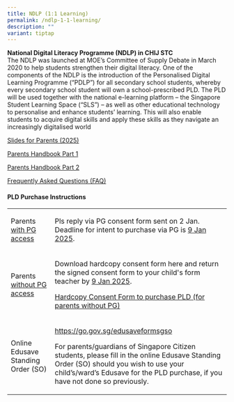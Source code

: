 ```yaml
---
title: NDLP (1:1 Learning)
permalink: /ndlp-1-1-learning/
description: ""
variant: tiptap
---
```

<p><strong>National Digital Literacy Programme (NDLP) in CHIJ STC<br></strong>The
NDLP was launched at MOE’s Committee of Supply Debate in March 2020 to
help students strengthen their digital literacy. One of the components
of the NDLP is the introduction of the Personalised Digital Learning Programme
(“PDLP”) for all secondary school students, whereby every secondary school
student will own a school-prescribed PLD. The PLD will be used together
with the national e-learning platform – the Singapore Student Learning
Space (“SLS”) – as well as other educational technology to personalise
and enhance students’ learning. This will also enable students to acquire
digital skills and apply these skills as they navigate an increasingly
digitalised world</p>
<p><a href="/files/NDLP/IP1___Parent_Engagement_Deck_2025_STC_For_Website.pdf" rel="noopener nofollow" target="_blank">Slides for Parents (2025)</a>
</p>
<p><a href="/files/NDLP/IP2___Parent_Handbook__I__2025.pdf" rel="noopener noreferrer nofollow" target="_blank">Parents Handbook Part 1</a>
</p>
<p><a href="/files/NDLP/IP3___Parent_Handbook__II__2025.pdf" rel="noopener noreferrer nofollow" target="_blank">Parents Handbook Part 2</a>
</p>
<p><a href="/files/NDLP/FAQs_for_Parents_2025.pdf" rel="noopener nofollow" target="_blank">Frequently Asked Questions (FAQ)</a>
</p>
<h4>PLD Purchase Instructions</h4>
<table style="minWidth: 50px">
<colgroup>
<col>
<col>
</colgroup>
<tbody>
<tr>
<td rowspan="1" colspan="1">
<p>Parents <u>with PG access</u>
</p>
</td>
<td rowspan="1" colspan="1">
<p>Pls reply via PG consent form sent on 2 Jan. Deadline for intent to purchase
via PG is <u>9 Jan 2025</u>.</p>
</td>
</tr>
<tr>
<td rowspan="1" colspan="1">
<p>Parents <u>without PG access</u>
</p>
</td>
<td rowspan="1" colspan="1">
<p>Download hardcopy consent form here and return the signed consent form
to your child's form teacher by <u>9 Jan 2025</u>.</p>
<p><a href="/files/NDLP/Hardcopy_Consent_Form_for_Purchase_of_PLD_Use_of_Edusave_And_Authorisation_Form_STC.pdf" rel="noopener nofollow" target="_blank">Hardcopy Consent Form to purchase PLD (for parents without PG)</a>
</p>
</td>
</tr>
<tr>
<td rowspan="1" colspan="1">
<p>Online Edusave Standing Order (SO)</p>
</td>
<td rowspan="1" colspan="1">
<p><a href="https://go.gov.sg/edusaveformsgso" rel="noopener nofollow" target="_blank">https://go.gov.sg/edusaveformsgso</a>
</p>
<p>For parents/guardians of Singapore Citizen students, please fill in the
online Edusave Standing Order (SO) should you wish to use your child’s/ward’s
Edusave for the PLD purchase, if you have not done so previously.</p>
</td>
</tr>
</tbody>
</table>
<p></p>